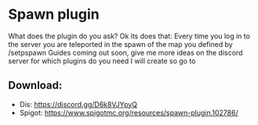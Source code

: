 # Spawn plugin
What does the plugin do you ask?
Ok its does that:
Every time you log in to the server you are teleported in the spawn of the map you defined by /setpspawn
Guides coming out soon, give me more ideas on the discord server for which plugins do you need I will create so go to 
## Download:
- Dis: https://discord.gg/D6k8VJYpyQ
- Spigot: https://www.spigotmc.org/resources/spawn-plugin.102786/
